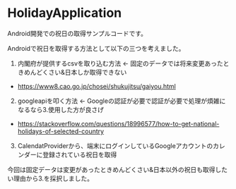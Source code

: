 # HolidayApplication
Android開発での祝日の取得サンプルコードです。

Androidで祝日を取得する方法として以下の三つを考えました。

1. 内閣府が提供するcsvを取り込む方法 <- 固定のデータでは将来変更あったときめんどくさい&日本しか取得できない
  - https://www8.cao.go.jp/chosei/shukujitsu/gaiyou.html
2. googleapiを叩く方法 <- Googleの認証が必要で認証が必要で処理が煩雑になるなら3.使用した方が良さげ
  - https://stackoverflow.com/questions/18996577/how-to-get-national-holidays-of-selected-country
3. CalendatProviderから、端末にログインしているGoogleアカウントのカレンダーに登録されている祝日を取得

今回は固定データは変更があったときめんどくさい&日本以外の祝日も取得したい理由から3.を採択しました。

